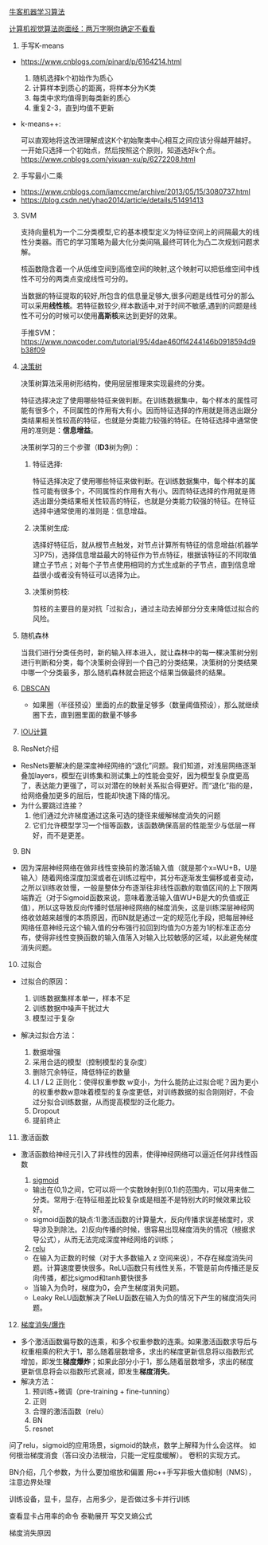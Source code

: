 [牛客机器学习算法](https://www.nowcoder.com/tutorial/95/f2446e6a55c244859d7a9bd0b24a6650)

[计算机视觉算法岗面经：两万字啊你确定不看看](https://www.nowcoder.com/discuss/128148?type=post&order=time&pos=&page=3&ncTraceId=&channel=-1&source_id=search_post_nctrack&subType=2)


1. 手写K-means
  - https://www.cnblogs.com/pinard/p/6164214.html
    1. 随机选择k个初始作为质心
    2. 计算样本到质心的距离，将样本分为K类
    3. 每类中求均值得到每类新的质心
    4. 重复2-3，直到均值不更新
 - k-means++:

    可以直观地将这改进理解成这K个初始聚类中心相互之间应该分得越开越好。一开始只选择一个初始点，然后按照这个原则，知道选好k个点。https://www.cnblogs.com/yixuan-xu/p/6272208.html

2. 手写最小二乘
 - https://www.cnblogs.com/iamccme/archive/2013/05/15/3080737.html
  - https://blog.csdn.net/yhao2014/article/details/51491413


3. SVM

    支持向量机为一个二分类模型,它的基本模型定义为特征空间上的间隔最大的线性分类器。而它的学习策略为最大化分类间隔,最终可转化为凸二次规划问题求解。

    核函数隐含着一个从低维空间到高维空间的映射,这个映射可以把低维空间中线性不可分的两类点变成线性可分的。

    当数据的特征提取的较好,所包含的信息量足够大,很多问题是线性可分的那么可以采用**线性核**。若特征数较少,样本数适中,对于时间不敏感,遇到的问题是线性不可分的时候可以使用**高斯核**来达到更好的效果。

    手推SVM：https://www.nowcoder.com/tutorial/95/4dae460ff4244146b0918594d9b38f09

4. [决策树](https://easyai.tech/ai-definition/decision-tree/)


    决策树算法采用树形结构，使用层层推理来实现最终的分类。

    特征选择决定了使用哪些特征来做判断。在训练数据集中，每个样本的属性可能有很多个，不同属性的作用有大有小。因而特征选择的作用就是筛选出跟分类结果相关性较高的特征，也就是分类能力较强的特征。在特征选择中通常使用的准则是：**信息增益**。

    决策树学习的三个步骤（**ID3**树为例）：

    1. 特征选择:

        特征选择决定了使用哪些特征来做判断。在训练数据集中，每个样本的属性可能有很多个，不同属性的作用有大有小。因而特征选择的作用就是筛选出跟分类结果相关性较高的特征，也就是分类能力较强的特征。在特征选择中通常使用的准则是：信息增益。
    2. 决策树生成:

        选择好特征后，就从根节点触发，对节点计算所有特征的信息增益(机器学习P75)，选择信息增益最大的特征作为节点特征，根据该特征的不同取值建立子节点；对每个子节点使用相同的方式生成新的子节点，直到信息增益很小或者没有特征可以选择为止。
    
    3. 决策树剪枝:

        剪枝的主要目的是对抗「过拟合」，通过主动去掉部分分支来降低过拟合的风险。
5. 随机森林

    当我们进行分类任务时，新的输入样本进入，就让森林中的每一棵决策树分别进行判断和分类，每个决策树会得到一个自己的分类结果，决策树的分类结果中哪一个分类最多，那么随机森林就会把这个结果当做最终的结果。
6. [DBSCAN](https://blog.csdn.net/huacha__/article/details/81094891)
    - 如果圈（半径预设）里面的点的数量足够多（数量阈值预设），那么就继续圈下去，直到圈里面的数量不够多
7. [IOU计算](https://frank909.blog.csdn.net/article/details/91366128?utm_medium=distribute.pc_relevant_t0.none-task-blog-2%7Edefault%7EBlogCommendFromMachineLearnPai2%7Edefault-1.control&depth_1-utm_source=distribute.pc_relevant_t0.none-task-blog-2%7Edefault%7EBlogCommendFromMachineLearnPai2%7Edefault-1.control)

8. ResNet介绍
 - ResNets要解决的是深度神经网络的“退化”问题。我们知道，对浅层网络逐渐叠加layers，模型在训练集和测试集上的性能会变好，因为模型复杂度更高了，表达能力更强了，可以对潜在的映射关系拟合得更好。而“退化”指的是，给网络叠加更多的层后，性能却快速下降的情况。
- 为什么要跳过连接？
    1. 他们通过允许梯度通过这条可选的捷径来缓解梯度消失的问题
    2. 它们允许模型学习一个恒等函数，该函数确保高层的性能至少与低层一样好，而不是更差。
9. BN
 - 因为深层神经网络在做非线性变换前的激活输入值（就是那个x=WU+B，U是输入）随着网络深度加深或者在训练过程中，其分布逐渐发生偏移或者变动，之所以训练收敛慢，一般是整体分布逐渐往非线性函数的取值区间的上下限两端靠近（对于Sigmoid函数来说，意味着激活输入值WU+B是大的负值或正值），所以这导致反向传播时低层神经网络的梯度消失，这是训练深层神经网络收敛越来越慢的本质原因，而BN就是通过一定的规范化手段，把每层神经网络任意神经元这个输入值的分布强行拉回到均值为0方差为1的标准正态分布，使得非线性变换函数的输入值落入对输入比较敏感的区域，以此避免梯度消失问题。

 10. 过拟合

- 过拟合的原因：

    1. 训练数据集样本单一，样本不足
    2. 训练数据中噪声干扰过大
    3. 模型过于复杂
- 解决过拟合方法：
    1. 数据增强
    2. 采用合适的模型（控制模型的复杂度）
    3. 删除冗余特征，降低特征的数量
    4. L1 / L2 正则化：使得权重参数 w变小，为什么能防止过拟合呢？因为更小的权重参数w意味着模型的复杂度更低，对训练数据的拟合刚刚好，不会过分拟合训练数据，从而提高模型的泛化能力。
    5. Dropout
    6. 提前终止

11. 激活函数
- 激活函数给神经元引入了非线性的因素，使得神经网络可以逼近任何非线性函数

    1. [sigmoid](https://blog.csdn.net/xiaomifanhxx/article/details/82828548)
    - 输出在(0,1)之间，它可以将一个实数映射到(0,1)的范围内，可以用来做二分类。常用于:在特征相差比较复杂或是相差不是特别大的时候效果比较好。
    -  sigmoid函数的缺点:1)激活函数的计算量大，反向传播求误差梯度时，求导涉及到除法。2)反向传播的时候，很容易出现梯度消失的情况（根据求导公式），从而无法完成深度神经网络的训练；
    2. [relu](https://www.cnblogs.com/lliuye/p/9486500.html)
    - 在输入为正数的时候（对于大多数输入 z 空间来说），不存在梯度消失问题。计算速度要快很多。ReLU函数只有线性关系，不管是前向传播还是反向传播，都比sigmod和tanh要快很多
    - 当输入为负时，梯度为0，会产生梯度消失问题。
    - Leaky ReLU函数解决了ReLU函数在输入为负的情况下产生的梯度消失问题。
12. [梯度消失/爆炸](https://zhuanlan.zhihu.com/p/180568816)
- 多个激活函数偏导数的连乘，和多个权重参数的连乘。如果激活函数求导后与权重相乘的积大于1，那么随着层数增多，求出的梯度更新信息将以指数形式增加，即发生**梯度爆炸**；如果此部分小于1，那么随着层数增多，求出的梯度更新信息将会以指数形式衰减，即发生**梯度消失**。
- 解决方法：
    1. 预训练+微调（pre-training + fine-tunning）
    2. 正则
    3. 合理的激活函数（relu）
    4. BN
    5. resnet



问了relu，sigmoid的应用场景，sigmoid的缺点，数学上解释为什么会这样。
如何根治梯度消食（答曰没办法根治，只能一定程度缓解）。
卷积的实现方式。


BN介绍，几个参数，为什么要加缩放和偏置
用c++手写非极大值抑制（NMS），注意边界处理

训练设备，显卡，显存，占用多少，是否做过多卡并行训练

查看显卡占用率的命令
泰勒展开
写交叉熵公式

梯度消失原因
